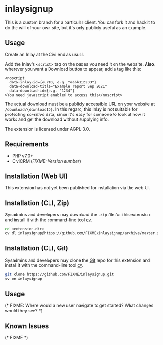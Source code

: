 # inlaysignup

This is a custom branch for a particular client. You can fork it and hack it to do the will of your own site, but it's only publicly useful as an example.

## Usage

Create an Inlay at the Civi end as usual.

Add the Inlay's `<script>` tag on the pages you need it on the website. **Also**, wherever you want a Download button to appear, add a tag like this:

```
<noscript
  data-inlay-id={ourID, e.g. "aabb112233"}
  data-download-title="Example report Sep 2021"
  data-download-id={e.g. "1234"}
>You need javascript enabled to access this</noscript>
```

The actual download must be a publicly accessible URL on your website at `/download/{downloadID}`. In this regard, this Inlay is not suitable for protecting *sensitive* data, since it's easy for someone to look at how it works and get the download without supplying info.

The extension is licensed under [AGPL-3.0](LICENSE.txt).

## Requirements

* PHP v7.0+
* CiviCRM (*FIXME: Version number*)

## Installation (Web UI)

This extension has not yet been published for installation via the web UI.

## Installation (CLI, Zip)

Sysadmins and developers may download the `.zip` file for this extension and
install it with the command-line tool [cv](https://github.com/civicrm/cv).

```bash
cd <extension-dir>
cv dl inlaysignup@https://github.com/FIXME/inlaysignup/archive/master.zip
```

## Installation (CLI, Git)

Sysadmins and developers may clone the [Git](https://en.wikipedia.org/wiki/Git) repo for this extension and
install it with the command-line tool [cv](https://github.com/civicrm/cv).

```bash
git clone https://github.com/FIXME/inlaysignup.git
cv en inlaysignup
```

## Usage

(* FIXME: Where would a new user navigate to get started? What changes would they see? *)

## Known Issues

(* FIXME *)
